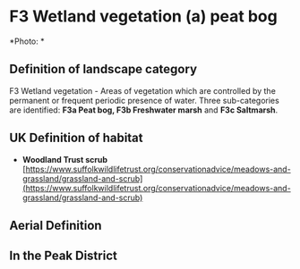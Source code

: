 # F3 Wetland vegetation (a) peat bog


*Photo: *

## Definition of landscape category

F3 Wetland vegetation - Areas of vegetation which are controlled by the permanent or frequent periodic presence of water. Three sub-categories are identified: **F3a Peat bog, F3b Freshwater marsh** and **F3c Saltmarsh**.

## UK Definition of habitat

* **Woodland Trust scrub** [https://www.suffolkwildlifetrust.org/conservationadvice/meadows-and-grassland/grassland-and-scrub](https://www.suffolkwildlifetrust.org/conservationadvice/meadows-and-grassland/grassland-and-scrub)

## Aerial Definition



## In the Peak District
